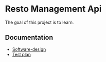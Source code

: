 # Resto Management Api

The goal of this project is to learn.

## Documentation

- [Software-design](./docs//software-design.md)
- [Test plan](./docs/test-plan.md)

